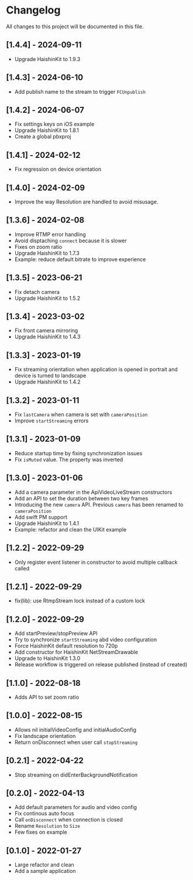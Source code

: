 # Changelog
All changes to this project will be documented in this file.

## [1.4.4] - 2024-09-11
- Upgrade HaishinKit to 1.9.3

## [1.4.3] - 2024-06-10
- Add publish name to the stream to trigger `FCUnpublish`

## [1.4.2] - 2024-06-07
- Fix settings keys on iOS example
- Upgrade HaishinKit to 1.8.1
- Create a global pbxproj

## [1.4.1] - 2024-02-12
- Fix regression on device orientation

## [1.4.0] - 2024-02-09
- Improve the way Resolution are handled to avoid misusage.

## [1.3.6] - 2024-02-08
- Improve RTMP error handling
- Avoid disptaching `connect` because it is slower
- Fixes on zoom ratio
- Upgrade HaishinKit to 1.7.3
- Example: reduce default bitrate to improve experience

## [1.3.5] - 2023-06-21
- Fix detach camera
- Upgrade HaishinKit to 1.5.2

## [1.3.4] - 2023-03-02
- Fix front camera mirroring
- Upgrade HaishinKit to 1.4.3

## [1.3.3] - 2023-01-19
- Fix streaming orientation when application is opened in portrait and device is turned to landscape
- Upgrade HaishinKit to 1.4.2

## [1.3.2] - 2023-01-11
- Fix `lastCamera` when camera is set with `cameraPosition`
- Improve `startStreaming` errors

## [1.3.1] - 2023-01-09
- Reduce startup time by fixing synchronization issues
- Fix `isMuted` value. The property was inverted

## [1.3.0] - 2023-01-06
- Add a camera parameter in the ApiVideoLiveStream constructors
- Add an API to set the duration between two key frames
- Introducing the new `camera` API. Previous `camera` has been renamed to `cameraPosition`
- Add swift PM support
- Upgrade HaishinKit to 1.4.1
- Example: refactor and clean the UIKit example

## [1.2.2] - 2022-09-29
- Only register event listener in constructor to avoid multiple callback called

## [1.2.1] - 2022-09-29
- fix(lib): use RtmpStream lock instead of a custom lock

## [1.2.0] - 2022-09-29
- Add startPreview/stopPreview API
- Try to synchronize `startStreaming` abd video configuration
- Force HaishinKit default resolution to 720p
- Add constructor for HaishinKit NetStreamDrawable
- Upgrade to HaishinKit 1.3.0
- Release workflow is triggered on release published (instead of created)

## [1.1.0] - 2022-08-18
- Adds API to set zoom ratio

## [1.0.0] - 2022-08-15
- Allows nil initialVideoConfig and initialAudioConfig
- Fix landscape orientation
- Return onDisconnect when user call `stopStreaming`

## [0.2.1] - 2022-04-22
- Stop streaming on didEnterBackgroundNotification

## [0.2.0] - 2022-04-13
- Add default parameters for audio and video config
- Fix continous auto focus
- Call `onDisconnect` when connection is closed
- Rename `Resolution` to `Size`
- Few fixes on example

## [0.1.0] - 2022-01-27
- Large refactor and clean
- Add a sample application
